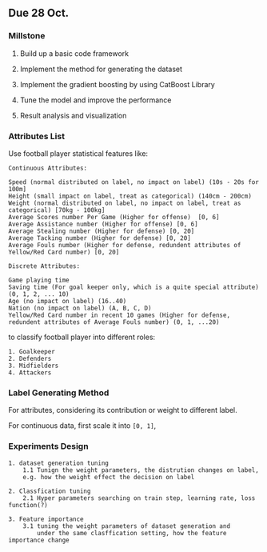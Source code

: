 
## Due 28 Oct.
### Millstone

1. Build up a basic code framework

2. Implement the method for generating the dataset

3. Implement the gradient boosting by using CatBoost Library

4. Tune the model and improve the performance

5. Result analysis and visualization


### Attributes List
Use football player statistical features like:
```
Continuous Attributes:

Speed (normal distributed on label, no impact on label) (10s - 20s for 100m]
Height (small impact on label, treat as categorical) (140cm - 200cm)
Weight (normal distributed on label, no impact on label, treat as categorical) [70kg - 100kg]
Average Scores number Per Game (Higher for offense)  [0, 6]
Average Assistance number (Higher for offense) [0, 6]
Average Stealing number (Higher for defense) [0, 20]
Average Tacking number (Higher for defense) [0, 20]
Average Fouls number (Higher for defense, redundent attributes of Yellow/Red Card number) [0, 20]

Discrete Attributes:

Game playing time
Saving time (For goal keeper only, which is a quite special attribute) (0, 1, 2, ... 10)
Age (no impact on label) (16..40)
Nation (no impact on label) (A, B, C, D)
Yellow/Red Card number in recent 10 games (Higher for defense, redundent attributes of Average Fouls number) (0, 1, ...20) 
```

to classify football player into different roles:
```
1. Goalkeeper
2. Defenders 
3. Midfielders
4. Attackers
```

### Label Generating Method
For attributes, considering its contribution or weight to different label. 

For continuous data, first scale it into `[0, 1]`, 


### Experiments Design
```
1. dataset generation tuning
    1.1 Tunign the weight parameters, the distrution changes on label, 
    e.g. how the weight effect the decision on label
    
2. Classfication tuning
    2.1 Hyper parameters searching on train step, learning rate, loss function(?)
    
3. Feature importance
    3.1 tuning the weight parameters of dataset generation and 
        under the same clasffication setting, how the feature importance change 
```